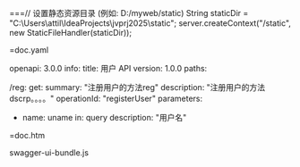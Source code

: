 

===// 设置静态资源目录 (例如: D:/myweb/static)
String staticDir = "C:\\Users\\attil\\IdeaProjects\\jvprj2025\\static";
server.createContext("/static", new StaticFileHandler(staticDir));


=doc.yaml      


openapi: 3.0.0
info:
title: 用户 API
version: 1.0.0
paths:

/reg:
get:
summary: "注册用户的方法reg"
description: "注册用户的方法dscrp。。。。"
operationId: "registerUser"
parameters:
- name: uname
in: query
description: "用户名"



=doc.htm


swagger-ui-bundle.js